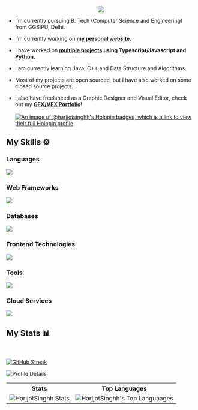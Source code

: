 <div align="center">
  <img src="https://i.ibb.co/QkPY6hd/banner-1.png"/>  
</div>

- I’m currently pursuing B. Tech (Computer Science and Engineering) from GGSIPU, Delhi.

- I’m currently working on <b>[my personal website](https://github.com/HarjjotSinghh/Portfolio).</b>

- I have worked on <b>[multiple projects](https://github.com/HarjjotSinghh?tab=repositories) using Typescript/Javascript and Python.</b>

- I am currently learning Java, C++ and Data Structure and Algorithms.

- Most of my projects are open sourced, but I have also worked on some closed source projects.

- I also have freelanced as a Graphic Designer and Visual Editor, check out my <b>[GFX/VFX Portfolio](https://behance.net/harjjot)!</b>
<br></br>
[![An image of @harjjotsinghh's Holopin badges, which is a link to view their full Holopin profile](https://holopin.me/harjjotsinghh)](https://holopin.io/@harjjotsinghh)

<div align="left">
  <h2>My Skills ⚙</h2>

  <h3>Languages</h3>
  <img src="https://skillicons.dev/icons?i=ts,js,py,c,cpp" />
  <h3>Web Frameworks</h3>
  <img src="https://skillicons.dev/icons?i=express,react,nodejs,nextjs,svelte,vite,flask" />
  <h3>Databases</h3>
  <img src="https://skillicons.dev/icons?i=mongodb,mysql" />
  <h3>Frontend Technologies</h3>
  <img src="https://skillicons.dev/icons?i=html,css,tailwind,materialui,bootstrap" />
  <h3>Tools</h3>
  <img src="https://skillicons.dev/icons?i=git,docker,vscode,powershell,bash,ae,ps,blender" />
  <h3>Cloud Services</h3>
  <img src="https://skillicons.dev/icons?i=aws,gcp,netlify,vercel" />

</div>
<div align="left">
  <h2>My Stats 📊</h2>
  <img src="https://komarev.com/ghpvc/?username=your-github-username&style=flat&color=blue" alt=""/>
  <br></br>
  
  [![GitHub Streak](https://streak-stats.demolab.com?user=harjjotsinghh&theme=github-dark-blue&hide_border=true&border_radius=30&date_format=j%20M%5B%20Y%5D&card_width=500)](https://github.com/HarjjotSinghh)

  ![Profile Details](http://github-profile-summary-cards.vercel.app/api/cards/profile-details?username=harjjotsinghh&theme=transparent)
  
  <div algin="left">
<table>
  <tr>
    <th>
      Stats
    </th>
    <th>
      Top Languages
    </th>
  </tr>
  <tr>
    <td>
      <img src="http://github-profile-summary-cards.vercel.app/api/cards/stats?username=harjjotsinghh&theme=transparent" alt="HarjjotSinghh Stats"/>
    </td>
    <td>
      <img src="http://github-profile-summary-cards.vercel.app/api/cards/most-commit-language?username=harjjotsinghh&theme=transparent" alt="HarjjotSinghh's Top Languaages"/>
    </td>
  </tr>
</table>
  

  
  
  </div>
  
  
  
</div>

